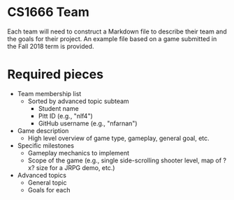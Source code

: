 # CS1666 Team

Each team will need to construct a Markdown file to describe their team and the
goals for their project. An example file based on a game submitted in the Fall
2018 term is provided.

# Required pieces
* Team membership list
	* Sorted by advanced topic subteam
		* Student name
		* Pitt ID (e.g., "nlf4")
		* GitHub username (e.g., "nfarnan")
* Game description
	* High level overview of game type, gameplay, general goal, etc.
* Specific milestones
	* Gameplay mechanics to implement
	* Scope of the game (e.g., single side-scrolling shooter level, map of ?x?
		size for a JRPG demo, etc.)
* Advanced topics
	* General topic
	* Goals for each
